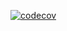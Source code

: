 [![codecov](https://codecov.io/gh/jbakhtin/marketplace-cart/graph/badge.svg?token=6lBosJKkoX)](https://codecov.io/gh/jbakhtin/marketplace-cart)